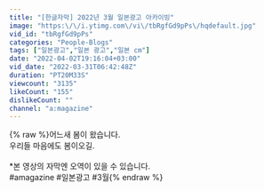 ```yaml
---
title: "[한글자막] 2022년 3월 일본광고 아카이빙"
image: "https:\/\/i.ytimg.com\/vi\/tbRgfGd9pPs\/hqdefault.jpg"
vid_id: "tbRgfGd9pPs"
categories: "People-Blogs"
tags: ["일본광고","일본 광고","일본 cm"]
date: "2022-04-02T19:16:04+03:00"
vid_date: "2022-03-31T06:42:48Z"
duration: "PT20M33S"
viewcount: "3135"
likeCount: "155"
dislikeCount: ""
channel: "a:magazine"
---
```

{% raw %}어느새 봄이 왔습니다.<br />우리들 마음에도 봄이오길.<br /><br />*본 영상의 자막엔 오역이 있을 수 있습니다.<br />#amagazine #일본광고 #3월{% endraw %}
